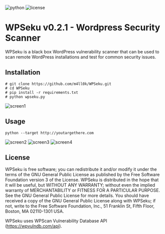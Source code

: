![python](https://img.shields.io/badge/python-2.7-brightgreen.svg) ![license](https://img.shields.io/badge/license-GPL-brightgreen.svg)
# WPSeku v0.2.1 - Wordpress Security Scanner 
WPSeku is a black box WordPress vulnerability scanner that can be used to scan remote WordPress installations and test for common security issues.

## Installation
```
# git clone https://github.com/m4ll0k/WPSeku.git
# cd WPSeku
# pip install -r requirements.txt
# python wpseku.py
```

![screen1](https://camo.githubusercontent.com/ae86d06707213143fb5b9ffafbf2b74a97c22308/687474703a2f2f692e696d6775722e636f6d2f6748526d73454d2e706e67)

## Usage
`python --target http://youtargethere.com`

![screen2](http://i.imgur.com/jSHWt0P.png)
![screen3](http://i.imgur.com/gGhmGdz.png)
![screen4](http://i.imgur.com/bBj8QdN.png)

## License
WPSeku is free software; you can redistribute it and/or modify it under the terms of the GNU General Public License as published by the Free Software Foundation version 3 of the License. WPSeku is distributed in the hope that it will be useful, but WITHOUT ANY WARRANTY; without even the implied warranty of MERCHANTABILITY or FITNESS FOR A PARTICULAR PURPOSE. See the GNU General Public License for more details. You should have received a copy of the GNU General Public License along with WPSeku; if not, write to the Free Software Foundation, Inc., 51 Franklin St, Fifth Floor, Boston, MA  02110-1301  USA.

WPSeku uses WPScan Vulnerability Database API (https://wpvulndb.com/api).

